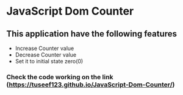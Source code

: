 # JavaScript Dom Counter
## This application have the following features
  * Increase Counter value
  * Decrease Counter value
  * Set it to initial state zero(0)
### Check the code working on the link (https://tuseef123.github.io/JavaScript-Dom-Counter/)
